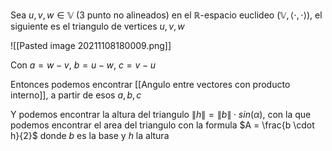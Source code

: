 Sea $u, v, w \in \mathbb{V}$ (3 punto no alineados) en el $\mathbb{R}$-espacio euclideo $(\mathbb{V}, \langle \cdot, \cdot \rangle)$, el siguiente es el triangulo de vertices $u, v, w$

![[Pasted image 20211108180009.png]]

Con $a = w - v$, $b = u - w$, $c = v - u$

Entonces podemos encontrar [[Angulo entre vectores con producto interno]], a partir de esos $a, b, c$

Y podemos encontrar la altura del triangulo $\lVert h \rVert = \lVert b \rVert \cdot sin(\alpha)$, con la que podemos encontrar el area del triangulo con la formula $A = \frac{b \cdot h}{2}$ donde $b$ es la base y $h$ la altura